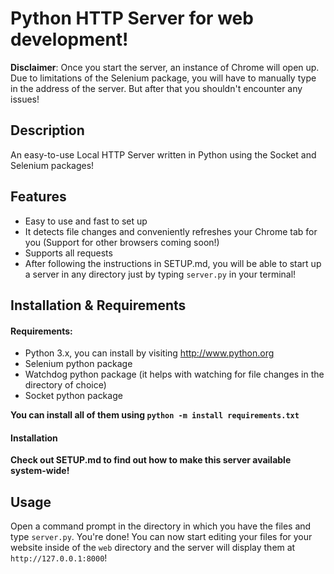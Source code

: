 # Python HTTP Server for web development!

**Disclaimer**:
Once you start the server, an instance of Chrome will open up. Due to limitations of the Selenium package, you will have to manually type in the address of the server. But after that you shouldn't encounter any issues!

## Description
An easy-to-use Local HTTP Server written in Python using the Socket and Selenium packages!

## Features
* Easy to use and fast to set up
* It detects file changes and conveniently refreshes your Chrome tab for you (Support for other browsers coming soon!)
* Supports all requests
* After following the instructions in SETUP.md, you will be able to start up a server in any directory just by typing `server.py` in your terminal!


## Installation & Requirements
#### Requirements:
* Python 3.x, you can install by visiting http://www.python.org
* Selenium python package
* Watchdog python package (it helps with watching for file changes in the directory of choice)
* Socket python package

**You can install all of them using `python -m install requirements.txt`**

#### Installation
**Check out SETUP.md to find out how to make this server available system-wide!**

## Usage
Open a command prompt in the directory in which you have the files and type `server.py`. You're done! You can now start editing your files for your website inside of the `web` directory and the server will display them at `http://127.0.0.1:8000`!
